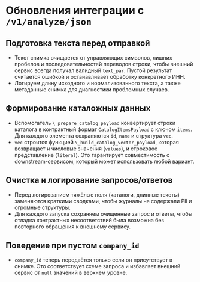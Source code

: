 # Обновления интеграции с `/v1/analyze/json`

## Подготовка текста перед отправкой
* Текст снимка очищается от управляющих символов, лишних пробелов и последовательностей переводов строки, чтобы внешний сервис всегда получал валидный `text_par`. Пустой результат считается ошибкой и останавливает обработку конкретного ИНН.
* Логируем длину исходного и нормализованного текста, а также метаданные снимка для диагностики проблемных случаев.

## Формирование каталожных данных
* Вспомогатель `\_prepare_catalog_payload` конвертирует строки каталога в контрактный формат `CatalogItemsPayload` с ключом `items`. Для каждого элемента сохраняются `id`, `name` и структура `vec`.
* `vec` строится функцией `\_build_catalog_vector_payload`, которая возвращает и числовые значения (`values`), и строковое представление (`literal`). Это гарантирует совместимость с downstream-сервисом, который может использовать любой вариант.

## Очистка и логирование запросов/ответов
* Перед логированием тяжёлые поля (каталоги, длинные тексты) заменяются краткими сводками, чтобы журналы не содержали PII и огромные структуры.
* Для каждого запуска сохраняем очищенные запрос и ответы, чтобы отладка контрактных несоответствий была возможна без повторного обращения к внешнему сервису.

## Поведение при пустом `company_id`
* `company_id` теперь передаётся только если он присутствует в снимке. Это соответствует схеме запроса и избавляет внешний сервис от `null` значений в верхнем уровне.

